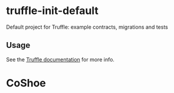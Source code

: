 # truffle-init-default

Default project for Truffle: example contracts, migrations and tests

## Usage

See the [Truffle documentation](http://truffleframework.com/docs/) for more info.
# CoShoe
